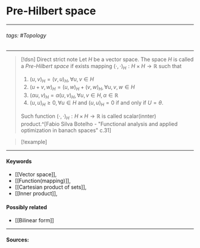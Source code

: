 # Pre-Hilbert space
***
###### tags: #Topology  
***
>[!dsn] Direct strict note
>Let $H$ be a vector space. The space $H$ is called a *Pre-Hilbert space* if exists mapping $(\cdot,\cdot)_{H}:H\times H\to\mathbb{R}$ such that
>1. $(u,v)_{H}=(v,u)_{H},\forall u,v\in H$
>2. $(u+v,w)_{H}=(u,w)_{H}+(v,w)_{H},\forall u,v,w\in H$ 
>3. $(\alpha u,v)_{H}=\alpha(u,v)_{H},\forall u,v\in H,\alpha\in\mathbb{R}$
>4. $(u,u)_{H}\ge0,\forall u\in H$ and $(u,u)_{H}=0$ if and only if $U=\theta$.
>
>Such function $(\cdot,\cdot)_{H}:H\times H\to\mathbb{R}$ is called scalar(innter) product.^[Fabio Silva Botelho - "Functional analysis and applied optimization in banach spaces" c.31]

>[!example] 
>
***
#### Keywords
- [[Vector space]],
- [[Function(mapping)]],
- [[Cartesian product of sets]],
- [[Inner product]],
#### Possibly related
- [[Bilinear form]]
***
#### Sources: